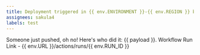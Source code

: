 ```yaml
---
title: Deployment triggered in {{ env.ENVIRONMENT }}-{{ env.REGION }} by {{ payload.sender.login }}
assignees: sakula4
labels: test
---
```

Someone just pushed, oh no! Here's who did it: {{ payload }}.
Workflow Run Link - {{ env.URL }}/actions/runs/{{ env.RUN_ID }}